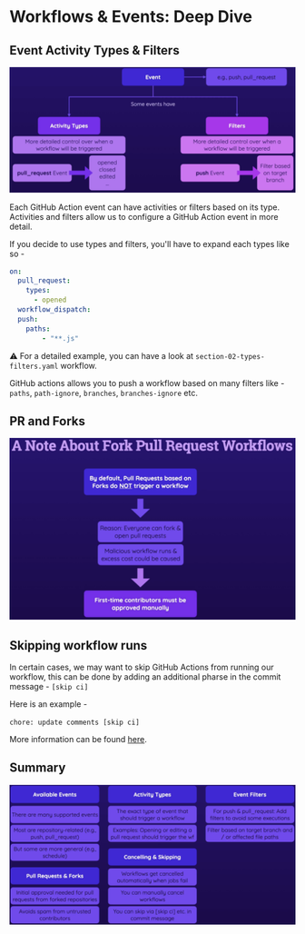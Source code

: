 # Workflows & Events: Deep Dive

## Event Activity Types & Filters

<p align="center"><img src ="images/event-activity-filter.png" /></p>

Each GitHub Action event can have activities or filters based on its type. Activities and filters allow us to configure a GitHub Action event in more detail.

If you decide to use types and filters, you'll have to expand each types like so -

```yaml
on:
  pull_request:
    types: 
      - opened
  workflow_dispatch:
  push:
    paths:
        - "**.js"
```

:warning: For a detailed example, you can have a look at `section-02-types-filters.yaml` workflow.

GitHub actions allows you to push a workflow based on many filters like - `paths`, `path-ignore`, `branches`, `branches-ignore` etc.

## PR and Forks

<p align="center"><img src ="images/pr-and-forks.png" /></p>

## Skipping workflow runs

In certain cases, we may want to skip GitHub Actions from running our workflow, this can be done by adding an additional pharse in the commit message - `[skip ci]`

Here is an example - 

`chore: update comments [skip ci]`

More information can be found [here](https://docs.github.com/en/actions/managing-workflow-runs/skipping-workflow-runs).

## Summary

<p align="center"><img src ="images/summary.png" /></p>
